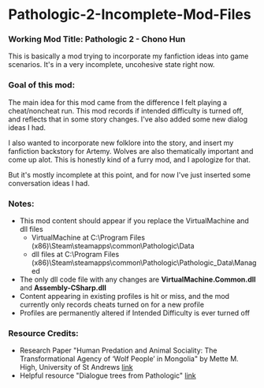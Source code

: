 # Pathologic-2-Incomplete-Mod-Files

### Working Mod Title: Pathologic 2 - Chono Hun

This is basically a mod trying to incorporate my fanfiction ideas into game scenarios. It's in a very incomplete, uncohesive state right now. 

### Goal of this mod:
The main idea for this mod came from the difference I felt playing a cheat/noncheat run. This mod records if intended difficulty is turned off, and reflects that in some story changes. I've also added some new dialog ideas I had.

I also wanted to incorporate new folklore into the story, and insert my fanfiction backstory for Artemy. Wolves are also thematically important and come up alot. This is honestly kind of a furry mod, and I apologize for that.

But it's mostly incomplete at this point, and for now I've just inserted some conversation ideas I had.

### Notes:
* This mod content should appear if you replace the VirtualMachine and dll files
  * VirtualMachine at C:\Program Files (x86)\Steam\steamapps\common\Pathologic\Data
  * dll files at C:\Program Files (x86)\Steam\steamapps\common\Pathologic\Pathologic_Data\Managed
* The only dll code file with any changes are **VirtualMachine.Common.dll** and **Assembly-CSharp.dll**
* Content appearing in existing profiles is hit or miss, and the mod currently only records cheats turned on for a new profile
* Profiles are permanently altered if Intended Difficulty is ever turned off
### Resource Credits:
* Research Paper "Human Predation and Animal Sociality: The Transformational Agency of ‘Wolf People’ in Mongolia" by Mette M. High, University of St Andrews
  [link](https://research-repository.st-andrews.ac.uk/bitstream/handle/10023/16520/Wolf_People.pdf?sequence=1)
* Helpful resource "Dialogue trees from Pathologic" [link](https://pathologicdialogue.github.io/)
